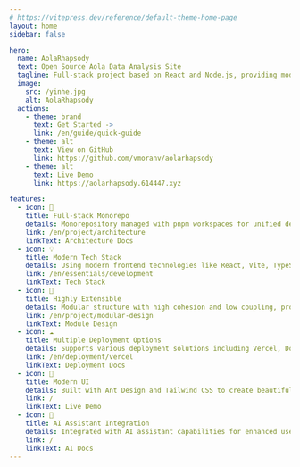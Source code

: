 ```yaml
---
# https://vitepress.dev/reference/default-theme-home-page
layout: home
sidebar: false

hero:
  name: AolaRhapsody
  text: Open Source Aola Data Analysis Site
  tagline: Full-stack project based on React and Node.js, providing modern Aola data analysis tools
  image:
    src: /yinhe.jpg
    alt: AolaRhapsody
  actions:
    - theme: brand
      text: Get Started ->
      link: /en/guide/quick-guide
    - theme: alt
      text: View on GitHub
      link: https://github.com/vmoranv/aolarhapsody
    - theme: alt
      text: Live Demo
      link: https://aolarhapsody.614447.xyz

features:
  - icon: 🚀
    title: Full-stack Monorepo
    details: Monorepository managed with pnpm workspaces for unified development, building, and deployment.
    link: /en/project/architecture
    linkText: Architecture Docs
  - icon: 💡
    title: Modern Tech Stack
    details: Using modern frontend technologies like React, Vite, TypeScript, Zustand, and Node.js/Express backend for efficient development experience.
    link: /en/essentials/development
    linkText: Tech Stack
  - icon: 🧩
    title: Highly Extensible
    details: Modular structure with high cohesion and low coupling, providing good extensibility.
    link: /en/project/modular-design
    linkText: Module Design
  - icon: ☁️
    title: Multiple Deployment Options
    details: Supports various deployment solutions including Vercel, Docker, and Tauri to meet different scenario requirements.
    link: /en/deployment/vercel
    linkText: Deployment Docs
  - icon: 🎨
    title: Modern UI
    details: Built with Ant Design and Tailwind CSS to create beautiful, responsive user interfaces.
    link: /
    linkText: Live Demo
  - icon: 🤖
    title: AI Assistant Integration
    details: Integrated with AI assistant capabilities for enhanced user experience.
    link: /
    linkText: AI Docs
---
```

